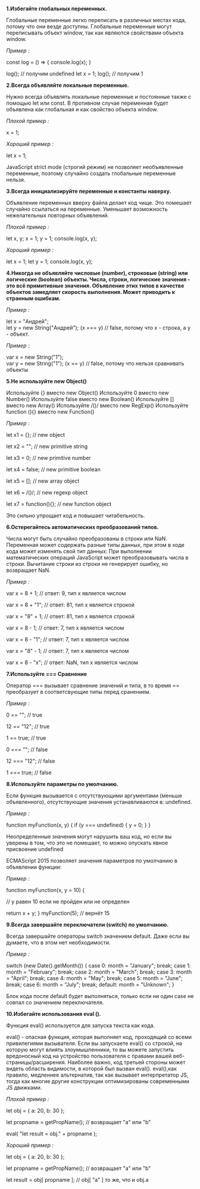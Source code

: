 **1.Избегайте глобальных переменных.**

Глобальные переменные легко переписать в различных местах кода, потому что они везде доступны. Глобальные переменные могут переписывать объект window, так как являются свойствами объекта window.

*Пример :*

const log = () => {
  console.log(x);
}

log(); // получим undefined
let x = 1;
log(); // получим 1

**2.Всегда объявляйте локальные переменные.**

Нужно всегда объявлять локальные переменные и постоянные также с помощью let или const. В противном случае переменная будет объявлена как глобальная и как свойство объекта window.

*Плохой пример :*

x = 1;

*Хороший пример :*

let x = 1;

JavaScript strict mode (строгий режим) не позволяет необъявленные переменные, поэтому случайно создать глобальные переменные нельзя.

**3.Всегда инициализируйте переменные и константы наверху.**

Объявление переменных вверху файла делает код чище. Это помешает случайно ссылаться на переменные. Уменьшает возможность нежелательных повторных объявлений.

*Плохой пример :*

let x, y;
x = 1;
y = 1;
console.log(x, y);

*Хороший пример :*

let x = 1;
let y = 1;
console.log(x, y);

**4.Никогда не объявляйте числовые (number), строковые (string) или логические (boolean) объекты. Числа, строки, логические значения - это всё примитивные значения.
Объявление этих типов в качестве объектов замедляет скорость выполнения. Может приводить к странным ошибкам.**

*Пример :*

let x = "Андрей";             
let y = new String("Андрей");
(x === y) // false, потому что x - строка, а y - объект.

*Пример :*

var x = new String("1");             
var y = new String("1");
(x == y) // false, потому что нельзя сравнивать объекты

**5.Не используйте new Object()**

Используйте {} вместо new Object()
Используйте 0 вместо new Number()
Используйте false вместо new Boolean()
Используйте [] вместо new Array()
Используйте /()/ вместо new RegExp()
Используйте function (){} вместо new Function()

*Пример :*

let x1 = {};           // new object

let x2 = "";           // new primitive string

let x3 = 0;            // new primitive number

let x4 = false;        // new primitive boolean

let x5 = [];           // new array object

let x6 = /()/;         // new regexp object

let x7 = function(){}; // new function object

Это сильно упрощает код и повышает читабельность.

**6.Остерегайтесь автоматических преобразований типов.**

Числа могут быть случайно преобразованы в строки или NaN. Переменная может содержать разные типы данных, при этом в ходе кода может изменять свой тип данных:
При выполнении математических операций JavaScript может преобразовывать числа в строки. Вычитание строки из строки не генерирует ошибку, но возвращает NaN.

*Пример :*

var x = 8 + 1;       // ответ: 9,  тип x является числом

var x = 8 + "1";     // ответ: 81,  тип x является строкой

var x = "8" + 1;     // ответ: 81,  тип x является строкой

var x = 8 - 1;       // ответ: 7,  тип x является числом

var x = 8 - "1";     // ответ: 7,  тип x является числом

var x = "8" - 1;     // ответ: 7,  тип x является числом

var x = 8 - "x";     // ответ: NaN, тип x является числом

**7.Используйте === Сравнение**

Оператор === вызывает сравнение значений и типа, в то время == преобразует в соответсвующие типы перед сранением.

*Пример :*

0 == "";        // true

12 == "12";     // true

1 == true;      // true

0 === "";       // false

12 === "12";    // false

1 === true;     // false

**8.Используйте параметры по умолчанию.**

Если функция вызывается с отсутствующими аргументами (меньше объявленного), отсутствующие значения устанавливаются в: undefined.

*Пример :*

function myFunction(x, y) {
  if (y === undefined) {
    y = 0;
  }
}

Неопределенные значения могут нарушить ваш код, но если вы уверены в том, что это не помешает, то можно опускать явное присвоение undefined

ECMAScript 2015 позволяет значения параметров по умолчанию в объявлении функции:

*Пример :*

function myFunction(x, y = 10) {
  
  // y равен 10 если не пройден или не определен
  
  return x + y;
}
myFunction(5); // вернёт 15

**9.Всегда завершайте переключатели (switch) по умолчанию.**

Всегда завершайте операторы switch значением default. Даже если вы думаете, что в этом нет необходимости.

*Пример :*

switch (new Date().getMonth()) {
  case 0:
    month = "January";
    break;
  case 1:
    month = "February";
    break;
  case 2:
    month = "March";
    break;
  case 3:
    month = "April";
    break;
  case 4:
    month = "May";
    break;
  case 5:
    month = "June";
    break;
  case 6:
    month = "July";
    break;
  default:
    month = "Unknown";
}

Блок кода после default будет выполняться, только если ни один case не совпал со значением переключателя.

**10.Избегайте использования eval ().**

Функция eval() используется для запуска текста как кода.

eval() - опасная функция, которая выполняет код, проходящий со всеми привилегиями вызывателя. Если вы запускаете eval() со строкой, на которую могут влиять злоумышленники, то вы можете запустить вредоносный код на устройство пользователя с правами вашей веб-страницы/расширения.
Наиболее важно, код третьей стороны может видеть область видимости, в которой был вызван eval().
eval(),как правило, медленнее альтернатив, так как вызывает интерпретатор JS, тогда как многие другие конструкции оптимизированы современными JS движками.

*Плохой пример :*

let obj = { a: 20, b: 30 };

let propname = getPropName();  // возвращает "a" или "b"

eval( "let result = obj." + propname );

*Хороший пример :*

let obj = { a: 20, b: 30 };

let propname = getPropName();  // возвращает "a" или "b"

let result = obj[ propname ];  //  obj[ "a" ] то же, что и obj.a
